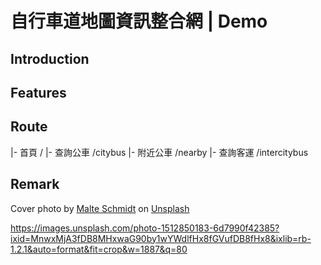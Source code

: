 # 自行車道地圖資訊整合網 | Demo

## Introduction

## Features

## Route
|- 首頁 /
  |- 查詢公車 /citybus
  |- 附近公車 /nearby
  |- 查詢客運 /intercitybus

## Remark

Cover photo by <a href="https://unsplash.com/@malteesimo?utm_source=unsplash&utm_medium=referral&utm_content=creditCopyText">Malte Schmidt</a> on <a href="https://unsplash.com/s/photos/city?utm_source=unsplash&utm_medium=referral&utm_content=creditCopyText">Unsplash</a>

https://images.unsplash.com/photo-1512850183-6d7990f42385?ixid=MnwxMjA3fDB8MHxwaG90by1wYWdlfHx8fGVufDB8fHx8&ixlib=rb-1.2.1&auto=format&fit=crop&w=1887&q=80